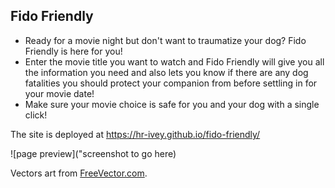 ## Fido Friendly

* Ready for a movie night but don't want to traumatize your dog? Fido Friendly is here for you! 
* Enter the movie title you want to watch and Fido Friendly will give you all the information you need and also lets you know if there are any dog fatalities you should protect your companion from before settling in for your movie date!
* Make sure your movie choice is safe for you and your dog with a single click!

The site is deployed at https://hr-ivey.github.io/fido-friendly/

![page preview]("screenshot to go here)



Vectors art from <a href="https://www.freevector.com/cute-dogs-and-cats-29802#">FreeVector.com</a>.

